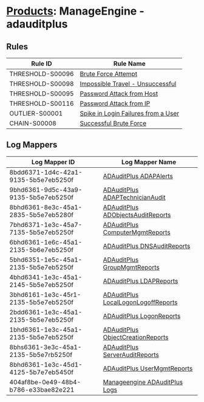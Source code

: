 # [Products](README.md): ManageEngine - adauditplus

## Rules

|Rule ID|Rule Name|
|----|----|
|THRESHOLD-S00096|[Brute Force Attempt](../rules/THRESHOLD-S00096.md)|
|THRESHOLD-S00098|[Impossible Travel - Unsuccessful](../rules/THRESHOLD-S00098.md)|
|THRESHOLD-S00095|[Password Attack from Host](../rules/THRESHOLD-S00095.md)|
|THRESHOLD-S00116|[Password Attack from IP](../rules/THRESHOLD-S00116.md)|
|OUTLIER-S00001|[Spike in Login Failures from a User](../rules/OUTLIER-S00001.md)|
|CHAIN-S00008|[Successful Brute Force](../rules/CHAIN-S00008.md)|


## Log Mappers

|Log Mapper ID|Log Mapper Name|
|----|----|
|8bdd6371-1d4c-42a1-9135-5b5e7eb5250f|[ADAuditPlus ADAPAlerts](../mappings/8bdd6371-1d4c-42a1-9135-5b5e7eb5250f.md)|
|9bhd6361-9d5c-43a9-9135-5b5e7eb5250f|[ADAuditPlus ADAPTechnicianAudit](../mappings/9bhd6361-9d5c-43a9-9135-5b5e7eb5250f.md)|
|8bhd6361-8e3c-45a1-2835-5b5e7eb5280f|[ADAuditPlus ADObjectsAuditReports](../mappings/8bhd6361-8e3c-45a1-2835-5b5e7eb5280f.md)|
|7bhd6371-1e3c-45a7-7135-5b5e7eb5250f|[ADAuditPlus ComputerMgmtReports](../mappings/7bhd6371-1e3c-45a7-7135-5b5e7eb5250f.md)|
|6bhd6361-1e6c-45a1-2135-5b6e7eb5250f|[ADAuditPlus DNSAuditReports](../mappings/6bhd6361-1e6c-45a1-2135-5b6e7eb5250f.md)|
|5bhd6351-1e5c-45a1-2135-5b5e7eb5250f|[ADAuditPlus GroupMgmtReports](../mappings/5bhd6351-1e5c-45a1-2135-5b5e7eb5250f.md)|
|4bhd6341-1e3c-45a1-2145-5b5e7eb5250f|[ADAuditPlus LDAPReports](../mappings/4bhd6341-1e3c-45a1-2145-5b5e7eb5250f.md)|
|3bhd6161-1e3c-45r1-2135-5b5e7eb5250f|[ADAuditPlus LocalLogonLogoffReports](../mappings/3bhd6161-1e3c-45r1-2135-5b5e7eb5250f.md)|
|2bdd6361-1e3c-45a1-2135-5b5e7eb5250f|[ADAuditPlus LogonReports](../mappings/2bdd6361-1e3c-45a1-2135-5b5e7eb5250f.md)|
|1bhd6361-1e3c-45a1-2135-5b5e7eb5250f|[ADAuditPlus ObjectCreationReports](../mappings/1bhd6361-1e3c-45a1-2135-5b5e7eb5250f.md)|
|8bhs6361-3e3c-45a1-2135-5b5e7rb5250f|[ADAuditPlus ServerAuditReports](../mappings/8bhs6361-3e3c-45a1-2135-5b5e7rb5250f.md)|
|8bhd6361-1e3c-45d1-4125-5b7e7eb5450f|[ADAuditPlus UserMgmtReports](../mappings/8bhd6361-1e3c-45d1-4125-5b7e7eb5450f.md)|
|404af8be-0e49-48b4-b786-e33bae82e221|[Manageengine ADAuditPlus Logs](../mappings/404af8be-0e49-48b4-b786-e33bae82e221.md)|


